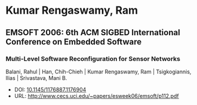 # Kumar Rengaswamy, Ram

## EMSOFT 2006: 6th ACM SIGBED International Conference on Embedded Software

### Multi-Level Software Reconfiguration for Sensor Networks
Balani, Rahul | Han, Chih-Chieh | Kumar Rengaswamy, Ram | Tsigkogiannis, Ilias | Srivastava, Mani B.
* DOI: [10.1145/1176887.1176904](https://doi.org/10.1145/1176887.1176904)
* URL: <http://www.cecs.uci.edu/~papers/esweek06/emsoft/p112.pdf>

